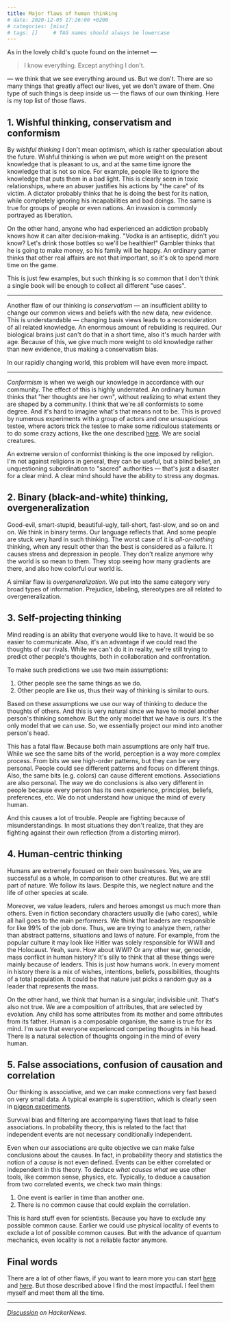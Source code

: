 ```yaml
---
title: Major flaws of human thinking
# date: 2020-12-05 17:26:00 +0200
# categories: [misc]
# tags: []     # TAG names should always be lowercase
--- 
```


As in the lovely child's quote found on the internet —
> I know everything. Except anything I don't. 

— we think that we see everything around us. But we don't. There are so many things that greatly affect our lives, yet we don't aware of them. One type of such things is deep inside us — the flaws of our own thinking. Here is my top list of those flaws. 

## __1. Wishful thinking, conservatism and conformism__

By _wishful thinking_ I don't mean optimism, which is rather speculation about the future.  Wishful thinking is when we put more weight on the present knowledge that is pleasant to us, and at the same time ignore the knowledge that is not so nice. 
For example, people like to ignore the knowledge that puts them in a bad light. This is clearly seen in toxic relationships, where an abuser justifies his actions by "the care" of its victim. A dictator probably thinks that he is doing the best for its nation, while completely ignoring his incapabilities and bad doings. The same is true for groups of people or even nations. An invasion is commonly portrayed as liberation. 

On the other hand, anyone who had experienced an addiction probably knows how it can alter decision-making. "Vodka is an antiseptic, didn't you know? Let's drink those bottles so we'll be healthier!" Gambler thinks that he is going to make money, so his family will be happy. An ordinary gamer thinks that other real affairs are not that important, so it's ok to spend more time on the game. 

This is just few examples, but such thinking is so common that I don't think a single book will be enough to collect all different "use cases". 

---

Another flaw of our thinking is _conservatism_ — an insufficient ability to change our common views and beliefs with the new data, new evidence. This is understandable — changing basis views leads to a reconsideration of all related knowledge. An enormous amount of rebuilding is required. Our biological brains just can't do that in a short time, also it's much harder with age. Because of this, we give much more weight to old knowledge rather than new evidence, thus making a conservatism bias. 

In our rapidly changing world, this problem will have even more impact. 

---

_Conformism_ is when we weigh our knowledge in accordance with our community. The effect of this is highly underrated. An ordinary human thinks that "her thoughts are her own", without realizing to what extent they are shaped by a community. I think that we're all conformists to some degree. And it's hard to imagine what's that means not to be. This is proved by numerous experiments with a group of actors and one unsuspicious testee, where actors trick the testee to make some ridiculous statements or to do some crazy actions, like the one described [here](https://www.youtube.com/watch?v=vjP22DpYYh8). We are social creatures. 

An extreme version of conformist thinking is the one imposed by religion. I'm not against religions in general, they can be useful, but a blind belief, an unquestioning subordination to "sacred" authorities — that's just a disaster for a clear mind. A clear mind should have the ability to stress any dogmas. 

## __2. Binary (black-and-white) thinking, overgeneralization__

Good-evil, smart-stupid, beautiful-ugly, tall-short, fast-slow, and so on and on. We think in binary terms. Our language reflects that. And some people are stuck very hard in such thinking. The worst case of it is _all-or-nothing_ thinking, when any result other than the best is considered as a failure. It causes stress and depression in people. They don't realize anymore why the world is so mean to them. They stop seeing how many gradients are there, and also how colorful our world is. 

A similar flaw is _overgeneralization_. We put into the same category very broad types of information. Prejudice, labeling, stereotypes are all related to overgeneralization. 

## __3. Self-projecting thinking__

Mind reading is an ability that everyone would like to have. It would be so easier to communicate. Also, it's an advantage if we could read the thoughts of our rivals. While we can't do it in reality, we're still trying to predict other people's thoughts, both in collaboration and confrontation. 

To make such predictions we use two main assumptions:

1. Other people see the same things as we do. 
2. Other people are like us, thus their way of thinking is similar to ours. 

Based on these assumptions we use our way of thinking to deduce the thoughts of others. And this is very natural since 
we have to model another person's thinking somehow. But the only model that we have is ours. It's the only model that we can use. So, we essentially project our mind into another person's head. 

This has a fatal flaw. Because both main assumptions are only  half true. While we see the same bits of the world, perception is a way more complex process. From bits we see high-order patterns, but they can be very personal. People could see different patterns and focus on different things. Also, the same bits (e.g. colors) can cause different emotions. Associations are also personal. The way we do conclusions is also very different in people because every person has its own experience, principles, beliefs, preferences, etc. We do not understand how unique the mind of every human. 

And this causes a lot of trouble. People are fighting because of misunderstandings. In most situations they don't realize, that they are fighting against their own reflection (from a distorting mirror). 

## __4. Human-centric thinking__

Humans are extremely focused on their own businesses. Yes, we are successful as a whole, in comparison to other creatures. But we are still part of nature. We follow its laws. Despite this, we neglect nature and the life of other species at scale. 

Moreover, we value leaders, rulers and heroes amongst us much more than others. Even in fiction secondary characters usually die (who cares), while all hail goes to the main performers. We think that leaders are responsible for like 99% of the job done. Thus, we are trying to analyze them, rather than abstract patterns, situations and laws of nature. For example, from the popular culture it may look like Hitler was solely responsible for WWII and the Holocaust. Yeah, sure. How about WWI? Or any other war, genocide, mass conflict in human history? It's silly to think that all these things were mainly because of leaders. This is just how humans work. In every moment in history there is a mix of wishes, intentions, beliefs, possibilities, thoughts of a total population. It could be that nature just picks a random guy as a leader that represents the mass.

On the other hand, we think that human is a singular, indivisible unit. That's also not true. We are a composition of attributes, that are selected by evolution. Any child has some attributes from its mother and some attributes from its father. Human is a composable organism, the same is true for its mind. I'm sure that everyone experienced competing thoughts in his head. There is a natural selection of thoughts ongoing in the mind of every human. 

## __5. False associations, confusion of causation and correlation__

Our thinking is associative, and we can make connections very fast based on very small data. A typical example is superstition, which is clearly seen in [pigeon experiments](https://www.psychologistworld.com/superstition). 

Survival bias and filtering are accompanying flaws that lead to false associations. In probability theory, this is related to the fact that independent events are not necessary conditionally independent. 

Even when our associations are quite objective we can make false conclusions about the causes. In fact, 
in probability theory and statistics the notion of a _cause_ is not even defined. Events can be either correlated or independent in this theory. To deduce _what causes what_ we use other tools, like common sense, physics, etc. Typically, to deduce a causation from two correlated events, we check two main things:

1. One event is earlier in time than another one. 
2. There is no common cause that could explain the correlation.

This is hard stuff even for scientists. Because you have to exclude any possible common cause. Earlier we could use physical locality of events to exclude a lot of possible common causes. But with the advance of quantum mechanics, even locality is not a reliable factor anymore. 

## __Final words__

There are a lot of other flaws, if you want to learn more you can start [here](https://en.wikipedia.org/wiki/Cognitive_bias) and [here](https://en.wikipedia.org/wiki/Cognitive_distortion). But those described above I find the most impactful. I feel them myself and meet them all the time. 

---

_[Discussion](https://news.ycombinator.com/item?id=25315667) on HackerNews._